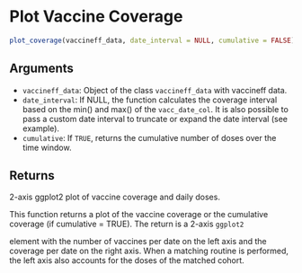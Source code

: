 # Plot Vaccine Coverage

```r
plot_coverage(vaccineff_data, date_interval = NULL, cumulative = FALSE)
```

## Arguments

- `vaccineff_data`: Object of the class `vaccineff_data` with vaccineff data.
- `date_interval`: If NULL, the function calculates the coverage interval based on the min() and max() of the `vacc_date_col`. It is also possible to pass a custom date interval to truncate or expand the date interval (see example).
- `cumulative`: If `TRUE`, returns the cumulative number of doses over the time window.

## Returns

2-axis ggplot2 plot of vaccine coverage and daily doses.

This function returns a plot of the vaccine coverage or the cumulative coverage (if cumulative = TRUE). The return is a 2-axis `ggplot2`

element with the number of vaccines per date on the left axis and the coverage per date on the right axis. When a matching routine is performed, the left axis also accounts for the doses of the matched cohort.
